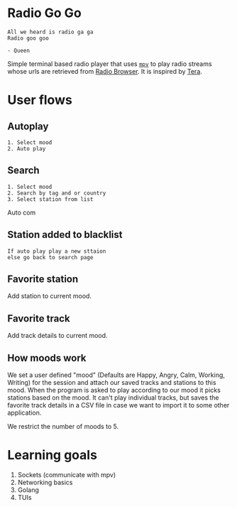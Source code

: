 # Radio Go Go

    All we heard is radio ga ga
    Radio goo goo

    - Queen

Simple terminal based radio player that uses [`mpv`][mpv] to play radio streams
whose urls are retrieved from [Radio Browser][radiobrowser]. It is inspired by
[Tera][tera].

[mpv]: https://mpv.io
[radiobrowser]: https://www.radio-browser.info
[tera]: https://github.com/shinokada/tera

# User flows

## Autoplay
```
1. Select mood
2. Auto play
```

## Search
```
1. Select mood
2. Search by tag and or country
3. Select station from list
```

Auto com

## Station added to blacklist
```
If auto play play a new sttaion
else go back to search page
```

## Favorite station
Add station to current mood.

## Favorite track
Add track details to current mood.

## How moods work
We set a user defined "mood" (Defaults are Happy, Angry, Calm, Working, Writing) 
for the session and attach our saved tracks and stations to this mood. When the 
program is asked to play according to our mood it picks stations based on the 
mood. It can't play individual tracks, but saves the favorite track details in a 
CSV file in case we want to import it to some other application. 

We restrict the number of moods to 5.

# Learning goals

1. Sockets (communicate with mpv)
2. Networking basics
3. Golang
4. TUIs

